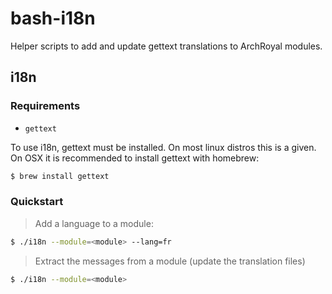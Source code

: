 # bash-i18n

Helper scripts to add and update gettext translations to ArchRoyal modules.

## i18n

### Requirements

- `gettext`

To use i18n, gettext must be installed. On most linux distros this is a given. On OSX it is recommended to install gettext with homebrew:

```sh
$ brew install gettext
```

### Quickstart

> Add a language to a module:

```sh
$ ./i18n --module=<module> --lang=fr
```

> Extract the messages from a module (update the translation files)

```sh
$ ./i18n --module=<module>
```
